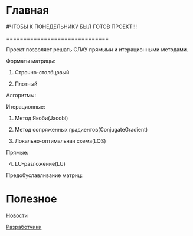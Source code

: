 Главная
==============================

#ЧТОБЫ К ПОНЕДЕЛЬНИКУ БЫЛ ГОТОВ ПРОЕКТ!!! 

==============================

Проект позволяет решать СЛАУ прямыми и итерационными методами.

Форматы матрицы: 

1. Строчно-столбцовый

2. Плотный

Алгоритмы:

Итерационные:

1.	Метод Якоби(Jacobi)

2.	Метод сопряженных градиентов(ConjugateGradient)

3.	Локально-оптимальная схема(LOS)

Прямые:

4.	LU-разложение(LU)


Предобуславливание матриц:


Полезное
==============================
[Новости](https://github.com/SLAEPM23/SLAE/blob/master/docs/NEWS.md)

[Разработчики](https://github.com/SLAEPM23/SLAE/blob/master/docs/DEVELOPERS.md)
